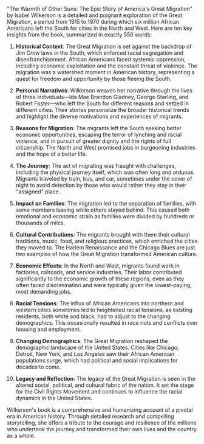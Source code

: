 "The Warmth of Other Suns: The Epic Story of America's Great Migration" by Isabel Wilkerson is a detailed and poignant exploration of the Great Migration, a period from 1915 to 1970 during which six million African Americans left the South for cities in the North and West. Here are ten key insights from the book, summarized in exactly 550 words:

1. **Historical Context**: The Great Migration is set against the backdrop of Jim Crow laws in the South, which enforced racial segregation and disenfranchisement. African Americans faced systemic oppression, including economic exploitation and the constant threat of violence. The migration was a watershed moment in American history, representing a quest for freedom and opportunity by those fleeing the South.

2. **Personal Narratives**: Wilkerson weaves her narrative through the lives of three individuals—Ida Mae Brandon Gladney, George Starling, and Robert Foster—who left the South for different reasons and settled in different cities. Their stories personalize the broader historical trends and highlight the diverse motivations and experiences of migrants.

3. **Reasons for Migration**: The migrants left the South seeking better economic opportunities, escaping the terror of lynching and racial violence, and in pursuit of greater dignity and the rights of full citizenship. The North and West promised jobs in burgeoning industries and the hope of a better life.

4. **The Journey**: The act of migrating was fraught with challenges, including the physical journey itself, which was often long and arduous. Migrants traveled by train, bus, and car, sometimes under the cover of night to avoid detection by those who would rather they stay in their "assigned" place.

5. **Impact on Families**: The migration led to the separation of families, with some members leaving while others stayed behind. This caused both emotional and economic strain as families were divided by hundreds or thousands of miles.

6. **Cultural Contributions**: The migrants brought with them their cultural traditions, music, food, and religious practices, which enriched the cities they moved to. The Harlem Renaissance and the Chicago Blues are just two examples of how the Great Migration transformed American culture.

7. **Economic Effects**: In the North and West, migrants found work in factories, railroads, and service industries. Their labor contributed significantly to the economic growth of these regions, even as they often faced discrimination and were typically given the lowest-paying, most demanding jobs.

8. **Racial Tensions**: The influx of African Americans into northern and western cities sometimes led to heightened racial tensions, as existing residents, both white and black, had to adjust to the changing demographics. This occasionally resulted in race riots and conflicts over housing and employment.

9. **Changing Demographics**: The Great Migration reshaped the demographic landscape of the United States. Cities like Chicago, Detroit, New York, and Los Angeles saw their African American populations surge, which had political and social implications for decades to come.

10. **Legacy and Reflection**: The legacy of the Great Migration is seen in the altered social, political, and cultural fabric of the nation. It set the stage for the Civil Rights Movement and continues to influence the racial dynamics in the United States.

Wilkerson's book is a comprehensive and humanizing account of a pivotal era in American history. Through detailed research and compelling storytelling, she offers a tribute to the courage and resilience of the millions who undertook the journey and transformed their own lives and the country as a whole.